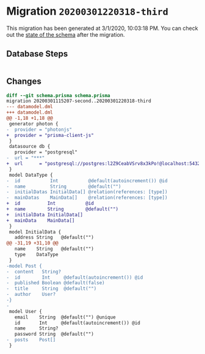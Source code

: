 # Migration `20200301220318-third`

This migration has been generated at 3/1/2020, 10:03:18 PM.
You can check out the [state of the schema](./schema.prisma) after the migration.

## Database Steps

```sql

```

## Changes

```diff
diff --git schema.prisma schema.prisma
migration 20200301115207-second..20200301220318-third
--- datamodel.dml
+++ datamodel.dml
@@ -1,18 +1,18 @@
 generator photon {
-  provider = "photonjs"
+  provider = "prisma-client-js"
 }
 datasource db {
   provider = "postgresql"
-  url = "***"
+  url      = "postgresql://postgres:l2Z9CeabVSrv8x3kPo!@localhost:5432/ecs272-2020-f?schema=public&sslmode=prefer"
 }
 model DataType {
-  id           Int           @default(autoincrement()) @id
-  name         String        @default("")
-  initialDatas InitialData[] @relation(references: [type])
-  mainDatas    MainData[]    @relation(references: [type])
+  id          Int           @id
+  name        String        @default("")
+  initialData InitialData[]
+  mainData    MainData[]
 }
 model InitialData {
   address String   @default("")
@@ -31,19 +31,10 @@
   name    String   @default("")
   type    DataType
 }
-model Post {
-  content   String?
-  id        Int     @default(autoincrement()) @id
-  published Boolean @default(false)
-  title     String  @default("")
-  author    User?
-}
-
 model User {
   email    String  @default("") @unique
   id       Int     @default(autoincrement()) @id
   name     String?
   password String  @default("")
-  posts    Post[]
 }
```


